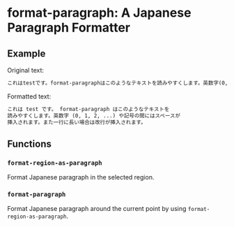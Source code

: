 # format-paragraph: A Japanese Paragraph Formatter

## Example
Original text:
```txt
これはtestです。format-paragraphはこのようなテキストを読みやすくします。英数字(0, 1, 2, ...)や記号の間にはスペースが挿入されます。また一行に長い場合は改行が挿入されます。
```

Formatted text:
```txt
これは test です。 format-paragraph はこのようなテキストを
読みやすくします。英数字 (0, 1, 2, ...) や記号の間にはスペースが
挿入されます。また一行に長い場合は改行が挿入されます。
```

## Functions
### `format-region-as-paragraph`
Format Japanese paragraph in the selected region.

### `format-paragraph`
Format Japanese paragraph around the current point by using `format-region-as-paragraph`.
